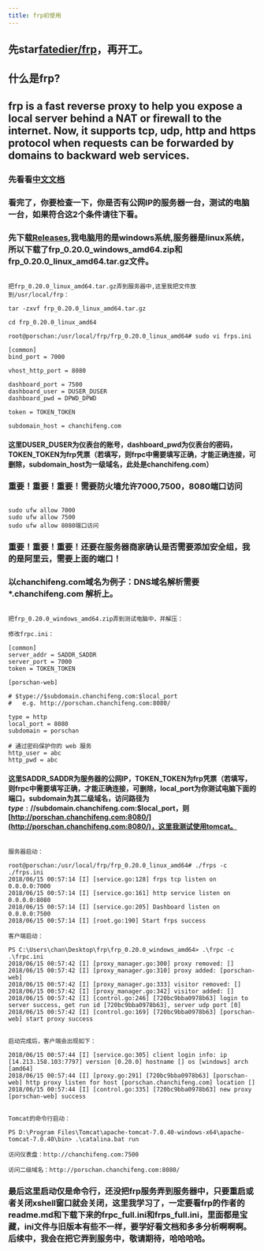 ```yaml
---
title: frp初使用
---
```


## 先star[fatedier/frp](https://github.com/fatedier/frp)，再开工。

## 什么是frp?

## frp is a fast reverse proxy to help you expose a local server behind a NAT or firewall to the internet. Now, it supports tcp, udp, http and https protocol when requests can be forwarded by domains to backward web services.

### 先看看[中文文档](https://github.com/fatedier/frp/blob/master/README_zh.md)

### 看完了，你要检查一下，你是否有公网IP的服务器一台，测试的电脑一台，如果符合这2个条件请往下看。

### 先下载[Releases](https://github.com/fatedier/frp/releases),我电脑用的是windows系统,服务器是linux系统，所以下载了frp_0.20.0_windows_amd64.zip和frp_0.20.0_linux_amd64.tar.gz文件。

```

把frp_0.20.0_linux_amd64.tar.gz弄到服务器中,这里我把文件放到/usr/local/frp：

tar -zxvf frp_0.20.0_linux_amd64.tar.gz

cd frp_0.20.0_linux_amd64

root@porschan:/usr/local/frp/frp_0.20.0_linux_amd64# sudo vi frps.ini

[common]
bind_port = 7000

vhost_http_port = 8080

dashboard_port = 7500
dashboard_user = DUSER_DUSER
dashboard_pwd = DPWD_DPWD

token = TOKEN_TOKEN

subdomain_host = chanchifeng.com

```

#### 这里DUSER_DUSER为仪表台的账号，dashboard_pwd为仪表台的密码，TOKEN_TOKEN为frp凭票（若填写，则frpc中需要填写正确，才能正确连接，可删除，subdomain_host为一级域名，此处是chanchifeng.com）

### 重要！重要！重要！需要防火墙允许7000,7500，8080端口访问

```

sudo ufw allow 7000
sudo ufw allow 7500
sudo ufw allow 8080端口访问

```

### 重要！重要！重要！还要在服务器商家确认是否需要添加安全组，我的是阿里云，需要上面的端口！

### 以chanchifeng.com域名为例子：DNS域名解析需要 *.chanchifeng.com 解析上。

```

把frp_0.20.0_windows_amd64.zip弄到测试电脑中，并解压：

修改frpc.ini：

[common]
server_addr = SADDR_SADDR
server_port = 7000
token = TOKEN_TOKEN

[porschan-web]

# $type://$subdomain.chanchifeng.com:$local_port
#	e.g. http://porschan.chanchifeng.com:8080/

type = http
local_port = 8080
subdomain = porschan

# 通过密码保护你的 web 服务
http_user = abc
http_pwd = abc

```

#### 这里SADDR_SADDR为服务器的公网IP，TOKEN_TOKEN为frp凭票（若填写，则frpc中需要填写正确，才能正确连接，可删除，local_port为你测试电脑下面的端口，subdomain为其二级域名，访问路径为$type://$subdomain.chanchifeng.com:$local_port，则[http://porschan.chanchifeng.com:8080/](http://porschan.chanchifeng.com:8080/)，这里我测试使用tomcat。


```

服务器启动：

root@porschan:/usr/local/frp/frp_0.20.0_linux_amd64# ./frps -c ./frps.ini 
2018/06/15 00:57:14 [I] [service.go:128] frps tcp listen on 0.0.0.0:7000
2018/06/15 00:57:14 [I] [service.go:161] http service listen on 0.0.0.0:8080
2018/06/15 00:57:14 [I] [service.go:205] Dashboard listen on 0.0.0.0:7500
2018/06/15 00:57:14 [I] [root.go:190] Start frps success

客户端启动：

PS C:\Users\chan\Desktop\frp\frp_0.20.0_windows_amd64> .\frpc -c .\frpc.ini
2018/06/15 00:57:42 [I] [proxy_manager.go:300] proxy removed: []
2018/06/15 00:57:42 [I] [proxy_manager.go:310] proxy added: [porschan-web]
2018/06/15 00:57:42 [I] [proxy_manager.go:333] visitor removed: []
2018/06/15 00:57:42 [I] [proxy_manager.go:342] visitor added: []
2018/06/15 00:57:42 [I] [control.go:246] [720bc9bba0978b63] login to server success, get run id [720bc9bba0978b63], server udp port [0]
2018/06/15 00:57:42 [I] [control.go:169] [720bc9bba0978b63] [porschan-web] start proxy success


启动完成后，客户端会出现如下：

2018/06/15 00:57:44 [I] [service.go:305] client login info: ip [14.213.158.103:7797] version [0.20.0] hostname [] os [windows] arch [amd64]
2018/06/15 00:57:44 [I] [proxy.go:291] [720bc9bba0978b63] [porschan-web] http proxy listen for host [porschan.chanchifeng.com] location []
2018/06/15 00:57:44 [I] [control.go:335] [720bc9bba0978b63] new proxy [porschan-web] success


Tomcat的命令行启动：

PS D:\Program Files\Tomcat\apache-tomcat-7.0.40-windows-x64\apache-tomcat-7.0.40\bin> .\catalina.bat run

访问仪表盘：http://chanchifeng.com:7500

访问二级域名：http://porschan.chanchifeng.com:8080/

```

### 最后这里启动仅是命令行，还没把frp服务弄到服务器中，只要重启或者关闭xshell窗口就会关闭，这里我学习了，一定要看frp的作者的readme.md和下载下来的frpc_full.ini和frps_full.ini，里面都是宝藏，ini文件与旧版本有些不一样，要学好看文档和多多分析啊啊啊。后续中，我会在把它弄到服务中，敬请期待，哈哈哈哈。